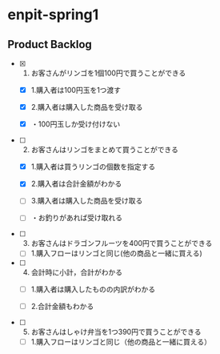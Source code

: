 # enpit-spring1
## Product Backlog
- [x] 1. お客さんがリンゴを1個100円で買うことができる

  - [x] 1.購入者は100円玉を1つ渡す

  - [x] 2.購入者は購入した商品を受け取る

   - [x]  ・100円玉しか受け付けない
- [ ] 2. お客さんはリンゴをまとめて買うことができる

  - [x] 1.購入者は買うリンゴの個数を指定する

  - [x] 2.購入者は合計金額がわかる

  - [ ] 3.購入者は購入した商品を受け取る

   - [ ] ・お釣りがあれば受け取れる
- [ ] 3. お客さんはドラゴンフルーツを400円で買うことができる

  - [ ] 1.購入フローはリンゴと同じ(他の商品と一緒に買える)

- [ ] 4. 会計時に小計，合計がわかる

  - [ ] 1.購入者は購入したものの内訳がわかる

  - [ ] 2.合計金額もわかる
- [ ] 5. お客さんはしゃけ弁当を1つ390円で買うことができる

  - [ ] 1.購入フローはリンゴと同じ（他の商品と一緒に買える）